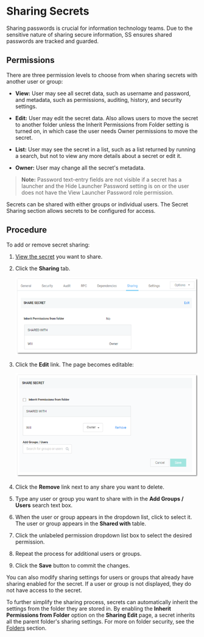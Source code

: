 [title]: # (Sharing Secrets)
[tags]: # (Share Secret)
[priority]: # (80)

# Sharing Secrets

Sharing passwords is crucial for information technology teams. Due to the sensitive nature of sharing secure information, SS ensures shared passwords are tracked and guarded.

## Permissions

There are three permission levels to choose from when sharing secrets with another user or group:

- **View:** User may see all secret data, such as username and password, and metadata, such as permissions, auditing, history, and security settings.

- **Edit:** User may edit the secret data. Also allows users to move the secret to another folder unless the Inherit Permissions from Folder setting is turned on, in which case the user needs Owner permissions to move the secret.

- **List:** User may see the secret in a list, such as a list returned by running a search, but not to view any more details about a secret or edit it.

- **Owner:** User may change all the secret's metadata.

> **Note:** Password text-entry fields are not visible if a secret has a launcher and the Hide Launcher Password setting is on or the user does not have the View Launcher Password role permission.

Secrets can be shared with either groups or individual users. The Secret Sharing section allows secrets to be configured for access.

## Procedure

To add or remove secret sharing:

1. [View the secret](../viewing-secrets/index.md) you want to share.

1. Click the **Sharing** tab.

   ![1556740541839](images/1556740541839.png)

1. Click the **Edit** link. The page becomes editable:

   ![1556740706807](images/1556740706807.png)

1. Click the **Remove** link next to any share you want to delete.

1. Type any user or group you want to share with in the **Add Groups / Users** search text box.

1. When the user or group appears in the dropdown list, click to select it. The user or group appears in the **Shared with** table.

1. Click the unlabeled permission dropdown list box to select the desired permission.

1. Repeat the process for additional users or groups.

1. Click the **Save** button to commit the changes.

You can also modify sharing settings for users or groups that already have sharing enabled for the secret. If a user or group is not displayed, they do not have access to the secret.

To further simplify the sharing process, secrets can automatically inherit the settings from the folder they are stored in. By enabling the **Inherit Permissions from Folder** option on the **Sharing Edit** page, a secret inherits all the parent folder's sharing settings. For more on folder security, see the [Folders](../../../secret-folders/index.md) section.
